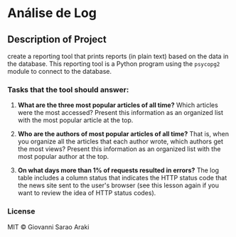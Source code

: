 # Análise de Log


## Description of Project

create a reporting tool that prints reports (in plain text) based on 
the data in the database. 
This reporting tool is a Python program using the ``psycopg2`` module 
to connect to the database.

### Tasks that the tool should answer:
 1. **What are the three most popular articles of all time?** 
Which articles were the most accessed? 
  Present this information as an organized list with the most
  popular article at the top.
  
 2. **Who are the authors of most popular articles of all time?** 
 That is, when you organize all the articles that each author wrote,
 which authors get the most views? 
  Present this information as an organized list with the most popular author at the top.
  
 3. **On what days more than 1% of requests resulted in errors?**
The log table includes a column status that indicates the HTTP status code 
that the news site sent to the user's browser 
(see this lesson again if you want to review the idea of ​​HTTP status codes).

### License
MIT © Giovanni Sarao Araki

